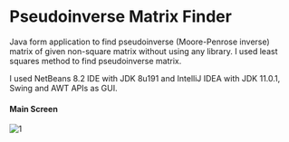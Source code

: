 # Pseudoinverse Matrix Finder
Java form application to find pseudoinverse (Moore-Penrose inverse) matrix of given non-square matrix without using any library. I used least squares method to find pseudoinverse matrix.

I used NetBeans 8.2 IDE with JDK 8u191 and IntelliJ IDEA with JDK 11.0.1, Swing and AWT APIs as GUI.

#### Main Screen

![1](https://user-images.githubusercontent.com/29024000/54386597-6090d580-46aa-11e9-8afe-f9fd40a31ff1.png)
